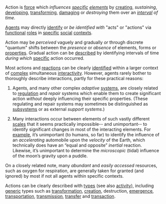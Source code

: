 Action is [force](https://github.com/gcassel/Modular-Organization-Terminology/blob/master/terms/force.md) which *influences [specific](https://github.com/gcassel/Modular-Organization-Terminology/blob/master/terms/specific.md) [elements](https://github.com/gcassel/Modular-Organization-Terminology/blob/master/terms/element.md)* by [creating](https://github.com/gcassel/Modular-Organization-Terminology/blob/master/terms/creation.md), *sustaining*, [developing](https://github.com/gcassel/Modular-Organization-Terminology/blob/master/terms/develop.md), [transforming](https://github.com/gcassel/Modular-Organization-Terminology/blob/master/terms/transform.md), [damaging](https://github.com/gcassel/Modular-Organization-Terminology/blob/master/terms/damage.md) or *destroying* them over an *[interval](https://github.com/gcassel/Modular-Organization-Terminology/blob/master/terms/interval.md) of time*.

[Agents](https://github.com/gcassel/Modular-Organization-Terminology/blob/master/terms/agent.md) may directly [identify](https://github.com/gcassel/Modular-Organization-Terminology/blob/master/terms/identify.md) or *be identified with* "acts" or "actions" via [functional](https://github.com/gcassel/Modular-Organization-Terminology/blob/master/terms/function.md) [roles](https://github.com/gcassel/Modular-Organization-Terminology/blob/master/terms/role.md) in [specific](https://github.com/gcassel/Modular-Organization-Terminology/blob/master/terms/specific.md) [social](https://github.com/gcassel/Modular-Organization-Terminology/blob/master/terms/social.md) [contexts](https://github.com/gcassel/Modular-Organization-Terminology/blob/master/terms/context.md).

Action may be *perceived* vaguely and gradually *or* through discrete "quantum" shifts between the *presence* or *absence* of elements, forms or [properties](https://github.com/gcassel/Modular-Organization-Terminology/blob/master/terms/property.md).  Gradual action can be [described](https://github.com/gcassel/Modular-Organization-Terminology/blob/master/terms/description.md) by identifying intervals of time *during which* [specific](https://github.com/gcassel/Modular-Organization-Terminology/blob/master/terms/specific.md) action occurred. 

Most actions and [reactions](https://github.com/gcassel/Modular-Organization-Terminology/blob/master/terms/reaction.md) can be clearly [identified](https://github.com/gcassel/Modular-Organization-Terminology/blob/master/terms/identify.md) within a larger context of [complex](https://github.com/gcassel/Modular-Organization-Terminology/blob/master/terms/complex.md) simultaneous [interactivity](https://github.com/gcassel/Modular-Organization-Terminology/blob/master/terms/interaction.md).  However, agents rarely bother to thoroughly describe interactions, partly for these practical reasons:  

1. Agents, and many other complex *adaptive* [systems](https://github.com/gcassel/Modular-Organization-Terminology/blob/master/terms/system.md), are closely related to [regulation](https://github.com/gcassel/Modular-Organization-Terminology/blob/master/terms/regulate.md) and *repair* systems which enable them to create significant action *without* deeply influencing their specific properties.  (These regulating and repair systems may sometimes be distinguished as [subsystems](https://github.com/gcassel/Modular-Organization-Terminology/blob/master/terms/subsystem.md) or as external *support systems*.)

2. Many interactions occur between elements of such vastly different [scales](https://github.com/gcassel/Modular-Organization-Terminology/blob/master/terms/scale.md) that it seems practically impossible-- and unimportant-- to identify significant changes in most of the interacting elements.  For [example](https://github.com/gcassel/Modular-Organization-Terminology/blob/master/terms/example.md), it’s unimportant (to humans, so far) to identify the influence of an *accelerating* automobile upon the *velocity* of the Earth, which technically does have an “equal and opposite” *inertial* reaction.  Likewise, it’s unimportant to determine the  *microscopic* (tidal) influence of the moon’s gravity upon a puddle.  

On a closely related note, many *abundant* and *easily accessed* resources, such as oxygen for respiration, are generally taken for granted (and ignored) by most if not all agents within specific contexts.

Actions can be clearly described with [types](https://github.com/gcassel/Modular-Organization-Terminology/blob/master/terms/type.md) (see also [activity](https://github.com/gcassel/Modular-Organization-Terminology/blob/master/terms/activity.md)), including [generic](https://github.com/gcassel/Modular-Organization-Terminology/blob/master/terms/generic.md) types such as [transformation](https://github.com/gcassel/Modular-Organization-Terminology/blob/master/terms/transform.md), [creation](https://github.com/gcassel/Modular-Organization-Terminology/blob/master/terms/creation.md), destruction, [emergence](https://github.com/gcassel/Modular-Organization-Terminology/blob/master/terms/emergence.md), [transportation](https://github.com/gcassel/Modular-Organization-Terminology/blob/master/terms/transport.md), [transmission](https://github.com/gcassel/Modular-Organization-Terminology/blob/master/terms/transmit.md), [transfer](https://github.com/gcassel/Modular-Organization-Terminology/blob/master/terms/transfer.md) and [transaction](https://github.com/gcassel/Modular-Organization-Terminology/blob/master/terms/transaction.md). 

